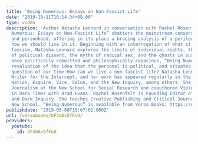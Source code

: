 ```yaml
---
title: 'Being Numerous: Essays on Non-Fascist Life'
date: "2019-10-11T16:14:34+08:00"
type: video
description: 'Author Natasha Lennard in conversation with Rachel Rosenfelt. “Being
  Numerous: Essays on Non-Fascist Life” shatters the mainstream consensus on politics
  and personhood, offering in its place a bracing analysis of a perilous world and
  how we should live in it. Beginning with an interrogation of what it means to fight
  fascism, Natasha Lennard explores the limits of individual rights, the criminalization
  of political dissent, the myths of radical sex, and the ghosts in our lives. At
  once politically committed and philosophically capacious, “Being Numerous” is a
  revaluation of the idea that the personal is political, and situates as the central
  question of our time—How can we live a non-fascist life? Natasha Lennard is a Contributing
  Writer for the Intercept, and her work has appeared regularly in the New York Times,
  Nation, Esquire, Vice, Salon, and the New Inquiry, among others. She teaches Critical
  Journalism at the New School for Social Research and coauthored Violence: Humans
  in Dark Times with Brad Evans. Rachel Rosenfelt is Founding Editor of the New Inquiry
  and Dark Inquiry. She teaches Creative Publishing and Critical Journalism at The
  New School. “Being Numerous” is available from Verso Books: https://www.versobooks.com/books/2949-being-numerous'
publishdate: "2019-05-08T15:07:02.000Z"
url: /versobooks/bF3m6v5fFuU/
providers:
  youtube:
    id: bF3m6v5fFuU
---
```

